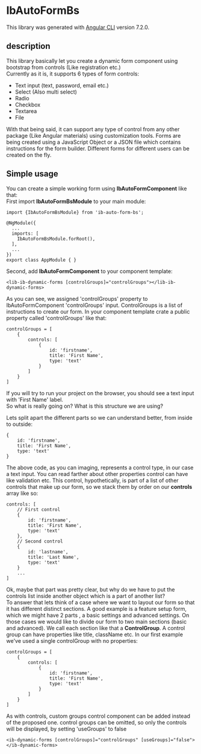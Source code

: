 # IbAutoFormBs

This library was generated with [Angular CLI](https://github.com/angular/angular-cli) version 7.2.0.

## description
This library basically let you create a dynamic form component using bootstrap from controls (Like registration etc.) <br/>
Currently as it is, it supports 6 types of form controls:
* Text input (text, password, email etc.)
* Select (Also multi select)
* Radio
* Checkbox
* Textarea
* File

With that being said, it can support any type of control from any other package (Like Angular materials) using customization tools.
Forms are being created using a JavaScript Object or a JSON file which contains instructions for the form builder. Different forms for different users can be created on the fly.

## Simple usage
You can create a simple working form using **IbAutoFormComponent** like that: <br>
First import **IbAutoFormBsModule** to your main module:

```
import {IbAutoFormBsModule} from 'ib-auto-form-bs';

@NgModule({
  ...
  imports: [
    IbAutoFormBsModule.forRoot(),
  ],
  ...
})
export class AppModule { }

``` 
Second, add **IbAutoFormComponent** to your component template:
```ignorelang
<lib-ib-dynamic-forms [controlGroups]="controlGroups"></lib-ib-dynamic-forms>
```

As you can see, we assigned 'controlGroups' property to IbAutoFormComponent 'controlGroups' input. ControlGroups is a list of instructions to create our form.
In your component template crate a public property called 'controlGroups' like that:

```ignorelang
controlGroups = [
    {
        controls: [
            {
                id: 'firstname',
                title: 'First Name',
                type: 'text'
            }   
        ]       
    }
]
```
If you will try to run your project on the browser, you should see a text input with 'First Name' label. <br />
So what is really going on? What is this structure we are using?<br/>

Lets split apart the different parts so we can understand better, from inside to outside:
```ignorelang
{
    id: 'firstname',
    title: 'First Name',
    type: 'text'
}   
```
The above code, as you can imaging, represents a control type, in our case a text input. You can read farther about other properties control can have like validation etc. 
This control, hypothetically, is part of a list of other controls that make up our form, so we stack them by order on our **controls** array like so:

```ignorelang
controls: [
    // First control
    { 
        id: 'firstname',
        title: 'First Name',
        type: 'text'
    },
    // Second control
    { 
        id: 'lastname',
        title: 'Last Name',
        type: 'text'
    }    
    ...
]   
```
Ok, maybe that part was pretty clear, but why do we have to put the controls list inside another object which is a part of another list? <br />
To answer that lets think of a case where we want to layout our form so that it has different distinct sections. A good example is a feature setup form, which we might have 2 parts , a basic settings and advanced settings. 
On those cases we would like to divide our form to two main sections (basic and advanced). We call each section like that a **ControlGroup**. A control group can have properties like title, className etc.
In our first example we've used a single controlGroup with no properties:

```ignorelang
controlGroups = [
    {
        controls: [
            {
                id: 'firstname',
                title: 'First Name',
                type: 'text'
            }   
        ]       
    }
]
```

As with controls, custom groups control component can be added instead of the proposed one. control groups can be omitted, so only the controls will be displayed, by setting 'useGroups' to false
 
```angular2html
<ib-dynamic-forms [controlGroups]="controlGroups" [useGroups]="false"></ib-dynamic-forms>
```
